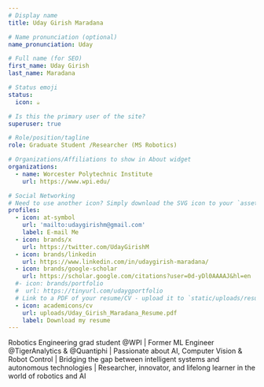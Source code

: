 ```yaml
---
# Display name
title: Uday Girish Maradana

# Name pronunciation (optional)
name_pronunciation: Uday

# Full name (for SEO)
first_name: Uday Girish
last_name: Maradana

# Status emoji
status:
  icon: ☕️

# Is this the primary user of the site?
superuser: true

# Role/position/tagline
role: Graduate Student /Researcher (MS Robotics)

# Organizations/Affiliations to show in About widget
organizations:
  - name: Worcester Polytechnic Institute
    url: https://www.wpi.edu/

# Social Networking
# Need to use another icon? Simply download the SVG icon to your `assets/media/icons/` folder.
profiles:
  - icon: at-symbol
    url: 'mailto:udaygirishm@gmail.com'
    label: E-mail Me
  - icon: brands/x
    url: https://twitter.com/UdayGirishM
  - icon: brands/linkedin
    url: https://www.linkedin.com/in/udaygirish-maradana/
  - icon: brands/google-scholar
    url: https://scholar.google.com/citations?user=0d-yDl0AAAAJ&hl=en
  #- icon: brands/portfolio
  #  url: https://tinyurl.com/udaygportfolio
  # Link to a PDF of your resume/CV - upload it to `static/uploads/resume.pdf`
  - icon: academicons/cv
    url: uploads/Uday_Girish_Maradana_Resume.pdf
    label: Download my resume
---
```



Robotics Engineering grad student @WPI | Former ML Engineer @TigerAnalytics & @Quantiphi | Passionate about AI, Computer Vision & Robot Control | Bridging the gap between intelligent systems and autonomous technologies | Researcher, innovator, and lifelong learner in the world of robotics and AI